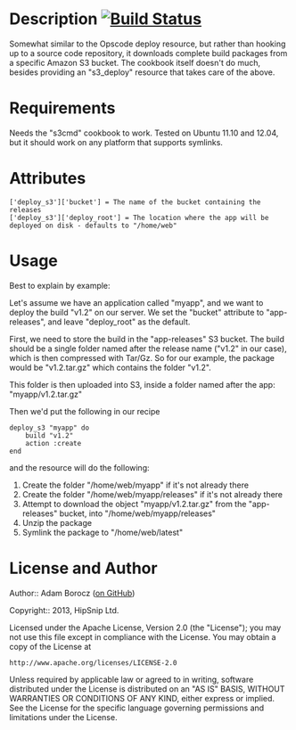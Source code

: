 Description [![Build Status](https://travis-ci.org/hipsnip/deploy_s3.png)](https://travis-ci.org/hipsnip/deploy_s3)
===========
Somewhat similar to the Opscode deploy resource, but rather than hooking up to a source code repository, it downloads complete build packages from a specific Amazon S3 bucket.
The cookbook itself doesn't do much, besides providing an "s3_deploy" resource that takes care of the above.


Requirements
============
Needs the "s3cmd" cookbook to work. Tested on Ubuntu 11.10 and 12.04, but it should work on any platform that supports symlinks.


Attributes
==========

    ['deploy_s3']['bucket'] = The name of the bucket containing the releases
    ['deploy_s3']['deploy_root'] = The location where the app will be deployed on disk - defaults to "/home/web"


Usage
=====

Best to explain by example:

Let's assume we have an application called "myapp", and we want to deploy the build "v1.2" on our server.
We set the "bucket" attribute to "app-releases", and leave "deploy_root" as the default.

First, we need to store the build in the "app-releases" S3 bucket. The build should be a single folder named after the release name ("v1.2" in our case), which is then compressed with Tar/Gz. So for our example, the package would be "v1.2.tar.gz" which contains the folder "v1.2".

This folder is then uploaded into S3, inside a folder named after the app: "myapp/v1.2.tar.gz"

Then we'd put the following in our recipe

	deploy_s3 "myapp" do
		build "v1.2"
		action :create
	end

and the resource will do the following:

1. Create the folder "/home/web/myapp" if it's not already there
2. Create the folder "/home/web/myapp/releases" if it's not already there
3. Attempt to download the object "myapp/v1.2.tar.gz" from the "app-releases" bucket, into "/home/web/myapp/releases"
4. Unzip the package
5. Symlink the package to "/home/web/latest"


License and Author
==================

Author:: Adam Borocz ([on GitHub](https://github.com/motns))

Copyright:: 2013, HipSnip Ltd.

Licensed under the Apache License, Version 2.0 (the "License");
you may not use this file except in compliance with the License.
You may obtain a copy of the License at

    http://www.apache.org/licenses/LICENSE-2.0

Unless required by applicable law or agreed to in writing, software
distributed under the License is distributed on an "AS IS" BASIS,
WITHOUT WARRANTIES OR CONDITIONS OF ANY KIND, either express or implied.
See the License for the specific language governing permissions and
limitations under the License.